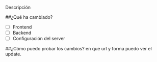 Descripción

##¿Qué ha cambiado?

- [ ] Frontend
- [ ] Backend
- [ ] Configuración del server

##¿Cómo puedo probar los cambios?
en que url y forma puedo ver el update.
